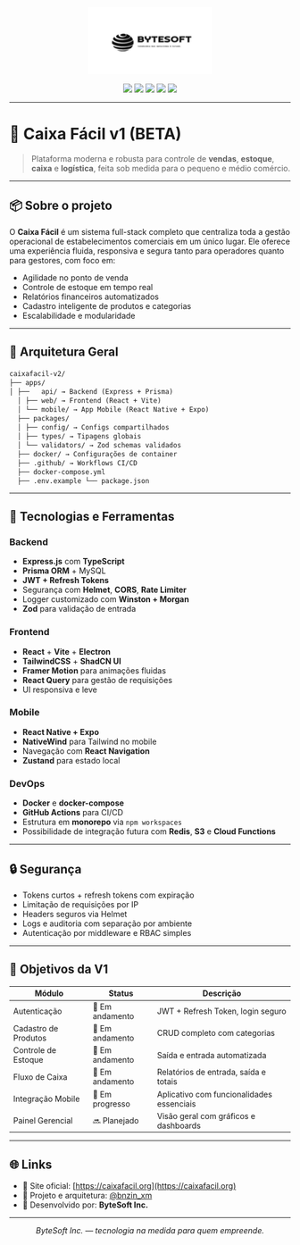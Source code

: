 <p align="center">
  <img src="./md_assets/bytesoft%20(light).png" alt="ByteSoft Logo" height="120"/>
</p>

<p align="center">
  <img src="https://img.shields.io/badge/Version-v1.0.0-green"/>
  <img src="https://img.shields.io/badge/Author-ByteSoft_Inc.-blue"/>
  <img src="https://img.shields.io/badge/Website-https%3A%2F%2Fcaixafacil.org%2F-yellow"/>
  <img src="https://img.shields.io/badge/Director-%40bnzin_xm-red"/>
  <img src="https://img.shields.io/badge/Architecture-%40bnzin_xm-lightgreen"/>
</p>

---

# 🛒 Caixa Fácil v1 (BETA)

> Plataforma moderna e robusta para controle de **vendas**, **estoque**, **caixa** e **logística**, feita sob medida para o pequeno e médio comércio.

---

## 📦 Sobre o projeto

O **Caixa Fácil** é um sistema full-stack completo que centraliza toda a gestão operacional de estabelecimentos comerciais em um único lugar.
Ele oferece uma experiência fluida, responsiva e segura tanto para operadores quanto para gestores, com foco em:

- Agilidade no ponto de venda
- Controle de estoque em tempo real
- Relatórios financeiros automatizados
- Cadastro inteligente de produtos e categorias
- Escalabilidade e modularidade

---

## 🧱 Arquitetura Geral

```
caixafacil-v2/
├── apps/
│ ├──   api/ → Backend (Express + Prisma)
  │ ├── web/ → Frontend (React + Vite)
  │ └── mobile/ → App Mobile (React Native + Expo)
  ├── packages/
  │ ├── config/ → Configs compartilhados
  │ ├── types/ → Tipagens globais
  │ └── validators/ → Zod schemas validados
  ├── docker/ → Configurações de container
  ├── .github/ → Workflows CI/CD
  ├── docker-compose.yml
  ├── .env.example └── package.json

```


---

## 🧰 Tecnologias e Ferramentas

### Backend

- **Express.js** com **TypeScript**
- **Prisma ORM** + MySQL
- **JWT + Refresh Tokens**
- Segurança com **Helmet**, **CORS**, **Rate Limiter**
- Logger customizado com **Winston + Morgan**
- **Zod** para validação de entrada

### Frontend

- **React** + **Vite** + **Electron**
- **TailwindCSS** + **ShadCN UI**
- **Framer Motion** para animações fluidas
- **React Query** para gestão de requisições
- UI responsiva e leve

### Mobile

- **React Native + Expo**
- **NativeWind** para Tailwind no mobile
- Navegação com **React Navigation**
- **Zustand** para estado local

### DevOps

- **Docker** e **docker-compose**
- **GitHub Actions** para CI/CD
- Estrutura em **monorepo** via `npm workspaces`
- Possibilidade de integração futura com **Redis**, **S3** e **Cloud Functions**

---

## 🔒 Segurança

- Tokens curtos + refresh tokens com expiração
- Limitação de requisições por IP
- Headers seguros via Helmet
- Logs e auditoria com separação por ambiente
- Autenticação por middleware e RBAC simples

---

## 🚀 Objetivos da V1

| Módulo             | Status     | Descrição                                           |
|--------------------|------------|------------------------------------------------------|
| Autenticação       | 🔄 Em andamento  | JWT + Refresh Token, login seguro                   |
| Cadastro de Produtos | 🔄 Em andamento  | CRUD completo com categorias                        |
| Controle de Estoque| 🔄 Em andamento | Saída e entrada automatizada                      |
| Fluxo de Caixa     | 🔄 Em andamento | Relatórios de entrada, saída e totais            |
| Integração Mobile  | 🔄 Em progresso | Aplicativo com funcionalidades essenciais        |
| Painel Gerencial   | 🔜 Planejado | Visão geral com gráficos e dashboards              |

---

## 🌐 Links

- 🔗 Site oficial: [https://caixafacil.org](https://caixafacil.org)
- 🧠 Projeto e arquitetura: [@bnzin_xm](https://github.com/bnzinxm)
- 🏢 Desenvolvido por: **ByteSoft Inc.**

---

<p align="center">
  <i>ByteSoft Inc. — tecnologia na medida para quem empreende.</i>
</p>
